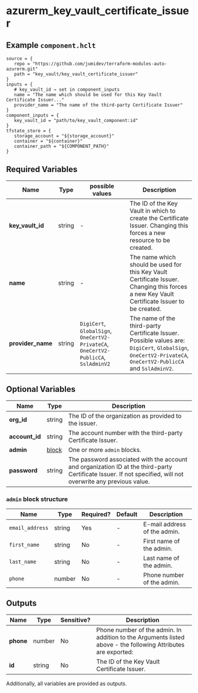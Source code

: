 # azurerm_key_vault_certificate_issuer



## Example `component.hclt`

```hcl
source = {
   repo = "https://github.com/jumidev/terraform-modules-auto-azurerm.git"   
   path = "key_vault/key_vault_certificate_issuer"   
}
inputs = {
   # key_vault_id → set in component_inputs
   name = "The name which should be used for this Key Vault Certificate Issuer..."   
   provider_name = "The name of the third-party Certificate Issuer"   
}
component_inputs = {
   key_vault_id = "path/to/key_vault_component:id"   
}
tfstate_store = {
   storage_account = "${storage_account}"   
   container = "${container}"   
   container_path = "${COMPONENT_PATH}"   
}
```

## Required Variables

| Name | Type |  possible values |  Description |
| ---- | --------- |  ----------- | ----------- |
| **key_vault_id** | string |  -  |  The ID of the Key Vault in which to create the Certificate Issuer. Changing this forces a new resource to be created. | 
| **name** | string |  -  |  The name which should be used for this Key Vault Certificate Issuer. Changing this forces a new Key Vault Certificate Issuer to be created. | 
| **provider_name** | string |  `DigiCert`, `GlobalSign`, `OneCertV2-PrivateCA`, `OneCertV2-PublicCA`, `SslAdminV2`  |  The name of the third-party Certificate Issuer. Possible values are: `DigiCert`, `GlobalSign`, `OneCertV2-PrivateCA`, `OneCertV2-PublicCA` and `SslAdminV2`. | 

## Optional Variables

| Name | Type |  Description |
| ---- | --------- |  ----------- |
| **org_id** | string |  The ID of the organization as provided to the issuer. | 
| **account_id** | string |  The account number with the third-party Certificate Issuer. | 
| **admin** | [block](#admin-block-structure) |  One or more `admin` blocks. | 
| **password** | string |  The password associated with the account and organization ID at the third-party Certificate Issuer. If not specified, will not overwrite any previous value. | 

### `admin` block structure

| Name | Type | Required? | Default | Description |
| ---- | ---- | --------- | ------- | ----------- |
| `email_address` | string | Yes | - | E-mail address of the admin. |
| `first_name` | string | No | - | First name of the admin. |
| `last_name` | string | No | - | Last name of the admin. |
| `phone` | number | No | - | Phone number of the admin. |



## Outputs

| Name | Type | Sensitive? | Description |
| ---- | ---- | --------- | --------- |
| **phone** | number | No  | Phone number of the admin. In addition to the Arguments listed above - the following Attributes are exported: | 
| **id** | string | No  | The ID of the Key Vault Certificate Issuer. | 

Additionally, all variables are provided as outputs.
